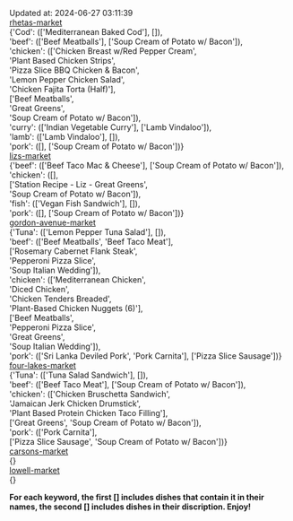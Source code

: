 Updated at: 2024-06-27 03:11:39  
[rhetas-market](https://wisc-housingdining.nutrislice.com/menu/rhetas-market/dinner/2024-06-27)  
{'Cod': (['Mediterranean Baked Cod'], []),  
 'beef': (['Beef Meatballs'], ['Soup Cream of Potato w/ Bacon']),  
 'chicken': (['Chicken Breast w/Red Pepper Cream',  
              'Plant Based Chicken Strips',  
              'Pizza Slice BBQ Chicken & Bacon',  
              'Lemon Pepper Chicken Salad',  
              'Chicken Fajita Torta (Half)'],  
             ['Beef Meatballs',  
              'Great Greens',  
              'Soup Cream of Potato w/ Bacon']),  
 'curry': (['Indian Vegetable Curry'], ['Lamb Vindaloo']),  
 'lamb': (['Lamb Vindaloo'], []),  
 'pork': ([], ['Soup Cream of Potato w/ Bacon'])}  
[lizs-market](https://wisc-housingdining.nutrislice.com/menu/lizs-market/dinner/2024-06-27)  
{'beef': (['Beef Taco Mac & Cheese'], ['Soup Cream of Potato w/ Bacon']),  
 'chicken': ([],  
             ['Station Recipe - Liz - Great Greens',  
              'Soup Cream of Potato w/ Bacon']),  
 'fish': (['Vegan Fish Sandwich'], []),  
 'pork': ([], ['Soup Cream of Potato w/ Bacon'])}  
[gordon-avenue-market](https://wisc-housingdining.nutrislice.com/menu/gordon-avenue-market/dinner/2024-06-27)  
{'Tuna': (['Lemon Pepper Tuna Salad'], []),  
 'beef': (['Beef Meatballs', 'Beef Taco Meat'],  
          ['Rosemary Cabernet Flank Steak',  
           'Pepperoni Pizza Slice',  
           'Soup Italian Wedding']),  
 'chicken': (['Mediterranean Chicken',  
              'Diced Chicken',  
              'Chicken Tenders Breaded',  
              'Plant-Based Chicken Nuggets (6)'],  
             ['Beef Meatballs',  
              'Pepperoni Pizza Slice',  
              'Great Greens',  
              'Soup Italian Wedding']),  
 'pork': (['Sri Lanka Deviled Pork', 'Pork Carnita'], ['Pizza Slice Sausage'])}  
[four-lakes-market](https://wisc-housingdining.nutrislice.com/menu/four-lakes-market/dinner/2024-06-27)  
{'Tuna': (['Tuna Salad Sandwich'], []),  
 'beef': (['Beef Taco Meat'], ['Soup Cream of Potato w/ Bacon']),  
 'chicken': (['Chicken Bruschetta Sandwich',  
              'Jamaican Jerk Chicken Drumstick',  
              'Plant Based Protein Chicken Taco Filling'],  
             ['Great Greens', 'Soup Cream of Potato w/ Bacon']),  
 'pork': (['Pork Carnita'],  
          ['Pizza Slice Sausage', 'Soup Cream of Potato w/ Bacon'])}  
[carsons-market](https://wisc-housingdining.nutrislice.com/menu/carsons-market/dinner/2024-06-27)  
{}  
[lowell-market](https://wisc-housingdining.nutrislice.com/menu/lowell-market/dinner/2024-06-27)  
{}  
  
**For each keyword, the first [] includes dishes that contain it in their names, the second [] includes dishes in their discription. Enjoy!**  
